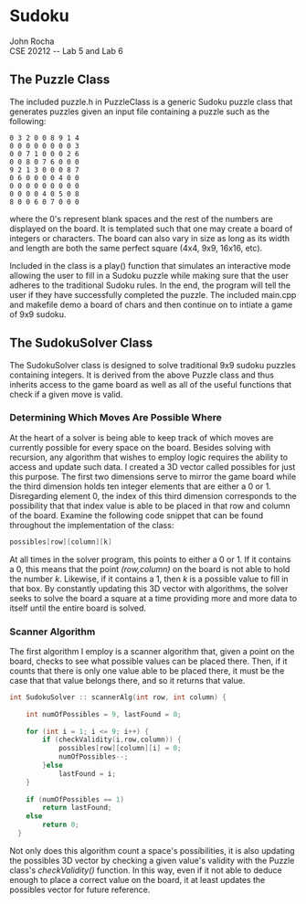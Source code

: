 # Sudoku
John Rocha   
CSE 20212 -- Lab 5 and Lab 6

## The Puzzle Class 
The included puzzle.h in PuzzleClass is a generic Sudoku puzzle class that generates puzzles 
given an input file containing a puzzle such as the following:

    0 3 2 0 0 8 9 1 4  
    0 0 0 0 0 0 0 0 3  
    0 0 7 1 0 0 0 2 6  
    0 0 8 0 7 6 0 0 0  
    9 2 1 3 0 0 0 8 7  
    0 6 0 0 0 0 4 0 0  
    0 0 0 0 0 0 0 0 0  
    0 0 0 0 4 0 5 0 8  
    8 0 0 6 0 7 0 0 0   

where the 0's represent blank spaces and the rest of the numbers are
displayed on the board. It is templated such that one may create a board of integers or characters.
The board can also vary in size as long as its width and length are both the same perfect square (4x4, 9x9, 16x16, etc).

Included in the class is a play() function that simulates an interactive mode allowing
the user to fill in a Sudoku puzzle while making sure that the user
adheres to the traditional Sudoku rules. In the end, the program will tell the user if they have
successfully completed the puzzle. The included main.cpp and makefile demo a board of chars and then continue on to intiate a game of 9x9 sudoku. 


## The SudokuSolver Class
The SudokuSolver class is designed to solve traditional 9x9 sudoku puzzles containing integers. It is derived from the above Puzzle class and thus inherits access to the game board as well as all of the useful functions that check if a given move is valid. 

### Determining Which Moves Are Possible Where
At the heart of a solver is being able to keep track of which moves are currently possible for every space on the board. Besides solving with recursion, any algorithm that wishes to employ logic requires the ability to access and update such data. I created a 3D vector called possibles for just this purpose. The first two dimensions serve to mirror the game board while the third dimension holds ten integer elements that are either a 0 or 1. Disregarding element 0, the index of this third dimension corresponds to the possibility that that index value is able to be placed in that row and column of the board. 
Examine the following code snippet that can be found throughout the implementation of the class:
````c++
possibles[row][column][k]
````
At all times in the solver program, this points to either a 0 or 1. If it contains a 0, this means that the point *(row,column)* on the board is not able to hold the number *k*. Likewise, if it contains a 1, then *k* is a possible value to fill in that box. By constantly updating this 3D vector with algorithms, the solver seeks to solve the board a square at a time providing more and more data to itself until the entire board is solved.

### Scanner Algorithm
The first algorithm I employ is a scanner algorithm that, given a point on the board, checks to see what possible values can be placed there. Then, if it counts that there is only one value able to be placed there, it must be the case that that value belongs there, and so it returns that value.
````c++
int SudokuSolver :: scannerAlg(int row, int column) {
 
    int numOfPossibles = 9, lastFound = 0;
  
    for (int i = 1; i <= 9; i++) {
        if (checkValidity(i,row,column)) {
            possibles[row][column][i] = 0;
            numOfPossibles--;
        }else
            lastFound = i;
    }
  
    if (numOfPossibles == 1)
        return lastFound;
    else
        return 0;
  }
````
Not only does this algorithm count a space's possibilities, it is also updating the possibles 3D vector by checking a given value's validity with the Puzzle class's *checkValidity()* function. In this way, even if it not able to deduce enough to place a correct value on the board, it at least updates the possibles vector for future reference. 
